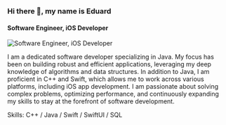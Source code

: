 ### Hi there 👋, my name is Eduard
#### Software Engineer, iOS Developer
![Software Engineer, iOS Developer](https://media.licdn.com/dms/image/v2/D4D16AQH9JECneK5eOg/profile-displaybackgroundimage-shrink_350_1400/profile-displaybackgroundimage-shrink_350_1400/0/1725991278582?e=1736380800&v=beta&t=PG39fqXIJ2cNCKbVLpYm-KRtSXnkkzF23wfaegAplRo)

I am a dedicated software developer specializing in Java. My focus has been on building robust and efficient applications, leveraging my deep knowledge of algorithms and data structures. In addition to Java, I am proficient in C++ and Swift, which allows me to work across various platforms, including iOS app development. I am passionate about solving complex problems, optimizing performance, and continuously expanding my skills to stay at the forefront of software development.

Skills: C++ / Java / Swift / SwiftUI / SQL
